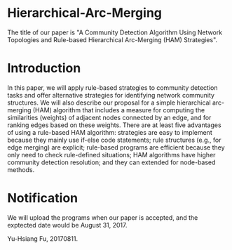 # Hierarchical-Arc-Merging
The title of our paper is "A Community Detection Algorithm Using Network Topologies and Rule-based Hierarchical Arc-Merging (HAM) Strategies".

# Introduction
In this paper, we will apply rule-based strategies to community detection tasks and offer alternative strategies for identifying network community structures. We will also describe our proposal for a simple hierarchical arc-merging (HAM) algorithm that includes a measure for computing the similarities (weights) of adjacent nodes connected by an edge, and for ranking edges based on these weights. There are at least five advantages of using a rule-based HAM algorithm: strategies are easy to implement because they mainly use if-else code statements; rule structures (e.g., for edge merging) are explicit; rule-based programs are efficient because they only need to check rule-defined situations; HAM algorithms have higher community detection resolution; and they can extended for node-based methods.

# Notification
We will upload the programs when our paper is accepted, and the exptected date would be August 31, 2017.

Yu-Hsiang Fu, 20170811.

